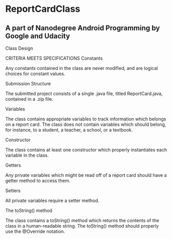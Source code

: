 # ReportCardClass
## A part of Nanodegree Android Programming by Google and Udacity

Class Design

CRITERIA
MEETS SPECIFICATIONS
Constants

Any constants contained in the class are never modified, and are logical choices for constant values.

Submission Structure

The submitted project consists of a single .java file, titled ReportCard.java, contained in a .zip file.

Variables

The class contains appropriate variables to track information which belongs on a report card. The class does not contain variables which should belong, for instance, to a student, a teacher, a school, or a textbook.

Constructor

The class contains at least one constructor which properly instantiates each variable in the class.

Getters

Any private variables which might be read off of a report card should have a getter method to access them.

Setters

All private variables require a setter method.

The toString() method

The class contains a toString() method which returns the contents of the class in a human-readable string. The toString() method should properly use the @Override notation.
